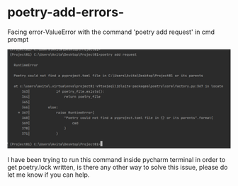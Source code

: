 # poetry-add-errors-
Facing error-ValueError with the command 'poetry add request' in cmd prompt

![Error screenshot](error.PNG)

I have been trying to run this command inside pycharm terminal in order to get poetry.lock written,
is there any other way to solve this issue, please do let me know if you can help.
